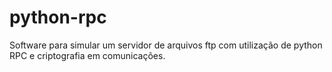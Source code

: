 # python-rpc
Software para simular um servidor de arquivos ftp com utilização de python RPC e criptografia em comunicações.
